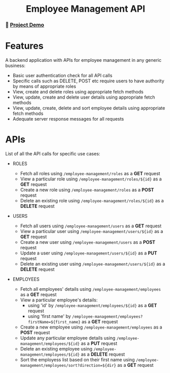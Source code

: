<h1 align="center">Employee Management API</h1>

### 🔴 [Project Demo](https://youtu.be/JptAYx8fm8U)

# Features
A backend application with APIs for employee management in any generic business:
  - Basic user authentication check for all API calls
  - Specific calls such as DELETE, POST etc require users to have authority by means of appropriate roles
  - View, create and delete roles using appropriate fetch methods
  - View, update, create and delete user details using appropriate fetch methods
  - View, update, create, delete and sort employee details using appropriate fetch methods
  - Adequate server response messages for all requests

# APIs
List of all the API calls for specific use cases:
  - ROLES
      - Fetch all roles using `/employee-management/roles` as a **GET** request
      - View a particular role using `/employee-management/roles/${id}` as a **GET** request
      - Create a new role using `/employee-management/roles` as a **POST** request
      - Delete an existing role using `/employee-management/roles/${id}` as a **DELETE** request

  - USERS
      - Fetch all users using `/employee-management/users` as a **GET** request
      - View a particular user using `/employee-management/users/${id}` as a **GET** request
      - Create a new user using `/employee-management/users` as a **POST** request
      - Update a user using `/employee-management/users/${id}` as a **PUT** request
      - Delete an existing user using `/employee-management/users/${id}` as a **DELETE** request

  - EMPLOYEES
      - Fetch all employees' details using `/employee-management/employees` as a **GET** request
      - View a particular employee's details:
          - using 'id' by `/employee-management/employees/${id}` as a **GET** request
          - using 'first name' by `/employee-management/employees?firstName=${first_name}` as a **GET** request
      - Create a new employee using `/employee-management/employees` as a **POST** request
      - Update any particular employee details using `/employee-management/employees/${id}` as a **PUT** request
      - Delete an existing employee using `/employee-management/employees/${id}` as a **DELETE** request
      - Sort the employess list based on their first name using `/employee-management/employees/sort?direction=${dir}` as a **GET** request
